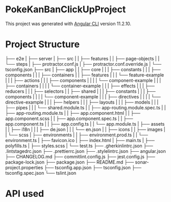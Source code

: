 # PokeKanBanClickUpProject

This project was generated with [Angular CLI](https://github.com/angular/angular-cli) version 11.2.10.

# Project Structure

├── e2e
|  ├── server
|  ├── src
|  |  ├── features
|  |  ├── page-objects
|  |  └── steps
|  ├── protractor.conf.js
|  ├── protractor.conf.override.js
|  └── tsconfig.json
├── src
|  ├── app
|  |  ├── core
|  |  |  ├── constants
|  |  |  ├── components
|  |  |  ├── containers
|  |  ├── features
|  |  |  └── feature-example
|  |  |     ├── actions
|  |  |     ├── components
|  |  |     |  └── component-example
|  |  |     ├── containers
|  |  |     |  └── container-example
|  |  |     ├── effects
|  |  |     ├── reducers
|  |  |     ├── selectors
|  |  ├── shared
|  |  |  ├── constants
|  |  |  ├── components
|  |  |  |   └── component-example
|  |  |  ├── directives
|  |  |  |   └── directive-example
|  |  |  ├── helpers
|  |  |  ├── layouts
|  |  |  ├── models
|  |  |  ├── pipes
|  |  |  └── shared.module.ts
|  |  ├── app-routing.module.spec.ts
|  |  ├── app-routing.module.ts
|  |  ├── app.component.html
|  |  ├── app.component.scss
|  |  ├── app.component.spec.ts
|  |  ├── app.component.ts
|  |  ├── app.config.ts
|  |  └── app.module.ts
|  ├── assets
|  |  ├── i18n
|  |  |  ├── de.json
|  |  |  └── en.json
|  |  ├── icons
|  |  ├── images
|  |  └── scss
|  ├── environments
|  |  ├── environment.prod.ts
|  |  └── environment.ts
|  ├── favicon.ico
|  ├── index.html
|  ├── main.ts
|  ├── polyfills.ts
|  ├── styles.scss
|  └── test.ts
├── .gherkinlintrc.json
├── .lintstagedrc.json
├── .prettierrc.json
├── .stylelintrc.json
├── angular.json
├── CHANGELOG.md
├── commitlint.config.js
├── jest.config.js
├── package-lock.json
├── package.json
├── README.md
├── sonar-project.properties
├── tsconfig.app.json
├── tsconfig.json
├── tsconfig.spec.json
└── tslint.json

# API used
